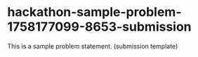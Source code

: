 # hackathon-sample-problem-1758177099-8653-submission
This is a sample problem statement. (submission template)
